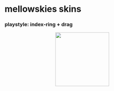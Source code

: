 # mellowskies skins
 ### playstyle: index-ring + drag
 <p align="center">
 <a href="https://osu.ppy.sh/users/11132582">
 <img src="https://a.ppy.sh/11132582"
       width="175"
       height="175">
 </a>
 </p>

